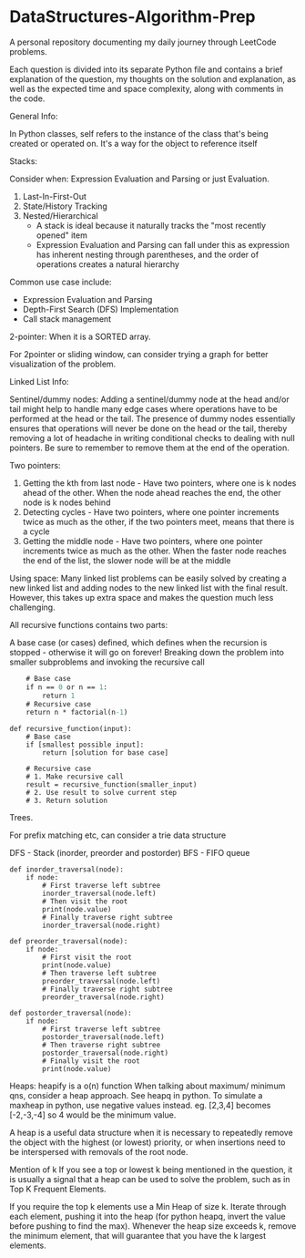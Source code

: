 # DataStructures-Algorithm-Prep
A personal repository documenting my daily journey through LeetCode problems.

Each question is divided into its separate Python file and contains a brief explanation of the question, my thoughts on the solution and explanation, as well as the expected time and space complexity, along with comments in the code.


General Info:


In Python classes, self refers to the instance of the class that's being created or operated on. It's a way for the object to reference itself


Stacks: 

Consider when:
Expression Evaluation and Parsing or just Evaluation.

1. Last-In-First-Out
2. State/History Tracking
3. Nested/Hierarchical 
    - A stack is ideal because it naturally tracks the "most recently opened" item
    - Expression Evaluation and Parsing can fall under this as expression has inherent nesting through parentheses, and the order of operations creates a natural hierarchy

Common use case include:
- Expression Evaluation and Parsing
- Depth-First Search (DFS) Implementation
- Call stack management


2-pointer:
When it is a SORTED array.

For 2pointer or sliding window, can consider trying a graph for better visualization of the problem.

Linked List Info:

Sentinel/dummy nodes:
Adding a sentinel/dummy node at the head and/or tail might help to handle many edge cases where operations have to be performed at the head or the tail. The presence of dummy nodes essentially ensures that operations will never be done on the head or the tail, thereby removing a lot of headache in writing conditional checks to dealing with null pointers. Be sure to remember to remove them at the end of the operation.

Two pointers:
1. Getting the kth from last node - Have two pointers, where one is k nodes ahead of the other. When the node ahead reaches the end, the other node is k nodes behind
2. Detecting cycles - Have two pointers, where one pointer increments twice as much as the other, if the two pointers meet, means that there is a cycle
3. Getting the middle node - Have two pointers, where one pointer increments twice as much as the other. When the faster node reaches the end of the list, the slower node will be at the middle

Using space:
Many linked list problems can be easily solved by creating a new linked list and adding nodes to the new linked list with the final result. However, this takes up extra space and makes the question much less challenging. 








All recursive functions contains two parts:

A base case (or cases) defined, which defines when the recursion is stopped - otherwise it will go on forever!
Breaking down the problem into smaller subproblems and invoking the recursive call

```def factorial(n):
    # Base case
    if n == 0 or n == 1:
        return 1
    # Recursive case    
    return n * factorial(n-1)
```

```
def recursive_function(input):
    # Base case
    if [smallest possible input]:
        return [solution for base case]
    
    # Recursive case
    # 1. Make recursive call
    result = recursive_function(smaller_input)
    # 2. Use result to solve current step
    # 3. Return solution
```


Trees.

For prefix matching etc, can consider a trie data structure 

DFS - Stack (inorder, preorder and postorder)
BFS - FIFO queue

```
def inorder_traversal(node):
    if node:
        # First traverse left subtree
        inorder_traversal(node.left)
        # Then visit the root
        print(node.value)
        # Finally traverse right subtree
        inorder_traversal(node.right)
```

```
def preorder_traversal(node):
    if node:
        # First visit the root
        print(node.value)
        # Then traverse left subtree
        preorder_traversal(node.left)
        # Finally traverse right subtree
        preorder_traversal(node.right)

```

```
def postorder_traversal(node):
    if node:
        # First traverse left subtree
        postorder_traversal(node.left)
        # Then traverse right subtree
        postorder_traversal(node.right)
        # Finally visit the root
        print(node.value)
```


Heaps:
heapify is a o(n) function
When talking about maximum/ minimum qns, consider a heap approach. See heapq in python.
To simulate a maxheap in python, use negative values instead.
eg. [2,3,4] becomes [-2,-3,-4]
so 4 would be the minimum value.


A heap is a useful data structure when it is necessary to repeatedly remove the object with the highest (or lowest) priority, or when insertions need to be interspersed with removals of the root node.


Mention of k
If you see a top or lowest k being mentioned in the question, it is usually a signal that a heap can be used to solve the problem, such as in Top K Frequent Elements.

If you require the top k elements use a Min Heap of size k. Iterate through each element, pushing it into the heap (for python heapq, invert the value before pushing to find the max). Whenever the heap size exceeds k, remove the minimum element, that will guarantee that you have the k largest elements.


